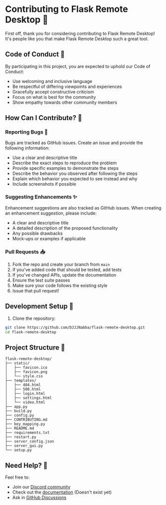 # Contributing to Flask Remote Desktop 🚀

First off, thank you for considering contributing to Flask Remote Desktop! It's people like you that make Flask Remote Desktop such a great tool.

## Code of Conduct 📜

By participating in this project, you are expected to uphold our Code of Conduct:

- Use welcoming and inclusive language
- Be respectful of differing viewpoints and experiences
- Gracefully accept constructive criticism
- Focus on what is best for the community
- Show empathy towards other community members

## How Can I Contribute? 🤝

### Reporting Bugs 🐛

Bugs are tracked as GitHub issues. Create an issue and provide the following information:

- Use a clear and descriptive title
- Describe the exact steps to reproduce the problem
- Provide specific examples to demonstrate the steps
- Describe the behavior you observed after following the steps
- Explain which behavior you expected to see instead and why
- Include screenshots if possible

### Suggesting Enhancements ✨

Enhancement suggestions are also tracked as GitHub issues. When creating an enhancement suggestion, please include:

- A clear and descriptive title
- A detailed description of the proposed functionality
- Any possible drawbacks
- Mock-ups or examples if applicable

### Pull Requests 📥

1. Fork the repo and create your branch from `main`
2. If you've added code that should be tested, add tests
3. If you've changed APIs, update the documentation
4. Ensure the test suite passes
5. Make sure your code follows the existing style
6. Issue that pull request!

## Development Setup 🔧

1. Clone the repository:
```bash
git clone https://github.com/DJJJNabba/flask-remote-desktop.git
cd flask-remote-desktop
```

## Project Structure 📁

```
flask-remote-desktop/
├── static/
│   ├── favicon.ico
│   ├── favicon.png
│   └── style.css
├── templates/
│   ├── 404.html
│   ├── 500.html
│   ├── login.html
│   ├── settings.html
│   └── video.html
├── app.py
├── build.py
├── config.py
├── CONTRIBUTING.md
├── key_mapping.py
├── README.md
├── requirements.txt
├── restart.py
├── server_config.json
├── server_gui.py
└── setup.py
```

## Need Help? 💭

Feel free to:
- Join our [Discord community](https://discord.gg/Zz9SzBq4)
- Check out the [documentation](https://flask-remote-desktop.readthedocs.io/) (Doesn't exist yet)
- Ask in [GitHub Discussions](https://github.com/DJJJNabba/flask-remote-desktop/discussions)